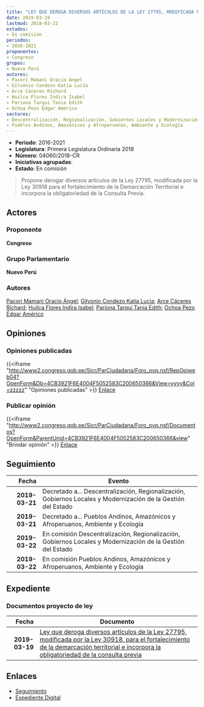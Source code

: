 ```yaml
---
title: "LEY QUE DEROGA DIVERSOS ARTÍCULOS DE LA LEY 27795, MODIFICADA POR LA LEY 30918 PARA EL FORTALECIMIENTO DE LA DEMARCACIÓN TERRITORIAL E INCORPORA LA OBLIGATORIEDAD DE LA CONSULTA PREVIA"
date: 2019-03-19
lastmod: 2019-03-22
estados:
- En comisión
periodos:
- 2016-2021
proponentes:
- Congreso
grupos:
- Nuevo Perú
autores:
- Pacori Mamani Oracio Ángel
- Gilvonio Condezo Katia Lucía
- Arce Cáceres Richard
- Huilca Flores Indira Isabel
- Pariona Tarqui Tania Edith
- Ochoa Pezo Édgar Américo
sectores:
- Descentralización, Regionalización, Gobiernos Locales y Modernización de la Gestión del Estado
- Pueblos Andinos, Amazónicos y Afroperuanos, Ambiente y Ecología
---
```

- **Periodo**: 2016-2021
- **Legislatura**: Primera Legislatura Ordinaria 2018
- **Número**: 04060/2018-CR
- **Iniciativas agrupadas**: 
- **Estado**: En comisión

> Propone derogar diversos artículos de la Ley 27795, modificada por la Ley 30918 para el fortalecimiento de la Demarcación Territorial e incorpora la obligatoriedad de la Consulta Previa.


## Actores

### Proponente

**Congreso**

### Grupo Parlamentario

**Nuevo Perú**

### Autores

[Pacori Mamani Oracio Ángel](mailto:mailto:opacori@congreso.gob.pe); [Gilvonio Condezo Katia Lucía](mailto:mailto:kgilvonio@congreso.gob.pe); [Arce Cáceres Richard](mailto:mailto:rarce@congreso.gob.pe); [Huilca Flores Indira Isabel](mailto:mailto:ihuilca@congreso.gob.pe); [Pariona Tarqui Tania Edith](mailto:mailto:tpariona@congreso.gob.pe); [Ochoa Pezo Édgar Américo](mailto:mailto:eochoa@congreso.gob.pe)

## Opiniones

### Opiniones publicadas

{{<iframe "http://www2.congreso.gob.pe/Sicr/ParCiudadana/Foro_pvp.nsf/RepOpiweb04?OpenForm&Db=4CB3921F6E4004F5052583C200650366&View=yyyy&Col=zzzzz" "Opiniones publicadas" >}}
[Enlace](http://www2.congreso.gob.pe/Sicr/ParCiudadana/Foro_pvp.nsf/RepOpiweb04?OpenForm&Db=4CB3921F6E4004F5052583C200650366&View=yyyy&Col=zzzzz)

### Publicar opinión

{{<iframe "http://www2.congreso.gob.pe/Sicr/ParCiudadana/Foro_pvp.nsf/Documentos?OpenForm&ParentUnid=4CB3921F6E4004F5052583C200650366&view" "Brindar opinión" >}}
[Enlace](http://www2.congreso.gob.pe/Sicr/ParCiudadana/Foro_pvp.nsf/Documentos?OpenForm&ParentUnid=4CB3921F6E4004F5052583C200650366&view)


## Seguimiento

| Fecha | Evento |
|------:|--------|
| **2019-03-21** | Decretado a... Descentralización, Regionalización, Gobiernos Locales y Modernización de la Gestión del Estado |
| **2019-03-21** | Decretado a... Pueblos Andinos, Amazónicos y Afroperuanos, Ambiente y Ecología |
| **2019-03-22** | En comisión Descentralización, Regionalización, Gobiernos Locales y Modernización de la Gestión del Estado |
| **2019-03-22** | En comisión Pueblos Andinos, Amazónicos y Afroperuanos, Ambiente y Ecología |

## Expediente

### Documentos proyecto de ley

| Fecha | Documento |
|------:|-----------|
| **2019-03-19** | [Ley que deroga diversos artículos de la Ley 27795, modificada por la Ley 30918, para el fortalecimiento de la demarcación territorial e incorpora la obligatoriedad de la consulta previa](http://www.leyes.congreso.gob.pe/Documentos/2016_2021/Proyectos_de_Ley_y_de_Resoluciones_Legislativas/PL0403620190314.pdf) |

## Enlaces

- [Seguimiento](http://www2.congreso.gob.pe/Sicr/TraDocEstProc/CLProLey2016.nsf/f7fff46988ca05b1052578e100829cc7/a216d1d16fcb6f4d052583c2006fe64b?OpenDocument)
- [Expediente Digital](http://www2.congreso.gob.pe/Sicr/TraDocEstProc/CLProLey2016.nsf/f7fff46988ca05b1052578e100829cc7/a216d1d16fcb6f4d052583c2006fe64b?OpenDocument&Click=05257FB7005EB655.eb71d0cf91d8294e05256cdf006b5706/$Body/0.1C6C)

